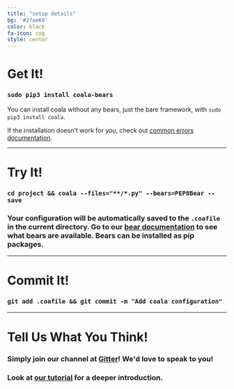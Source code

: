 ```yaml
---
title: "setup details"
bg: '#27ae60'
color: black
fa-icon: cog
style: center
---
```


# Get It!

### `sudo pip3 install coala-bears`

You can install coala without any bears, just the bare framework, with
`sudo pip3 install coala`.

If the installation doesn't work for you, check out [common errors documentation](https://docs.coala.io/en/latest/Users/Install.html#installation-errors).

-------------------------

# Try It!

### `cd project && coala --files="**/*.py" --bears=PEP8Bear --save`

### Your configuration will be automatically saved to the `.coafile` in the current directory. Go to our [bear documentation](https://coala.io/languages) to see what bears are available. Bears can be installed as pip packages.

-------------------------

# Commit It!

### `git add .coafile && git commit -m "Add coala configuration"`

-------------------------

# Tell Us What You Think!

### Simply join our channel at [Gitter](https://coala.io/chat)! We'd love to speak to you!

### Look at [our tutorial](https://coala.io/tutorial) for a deeper introduction.
